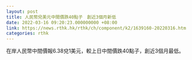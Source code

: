 ```yaml
---
layout: post
title: 人民幣兌美元中間價跌40點子　創近3個月新低
date: 2022-03-16 09:20:23.000000000 +08:00
link: https://news.rthk.hk/rthk/ch/component/k2/1639160-20220316.htm
categories: rthk
---
```


在岸人民幣中間價報6.38兌1美元，較上日中間價跌40點子，創近3個月最低。

